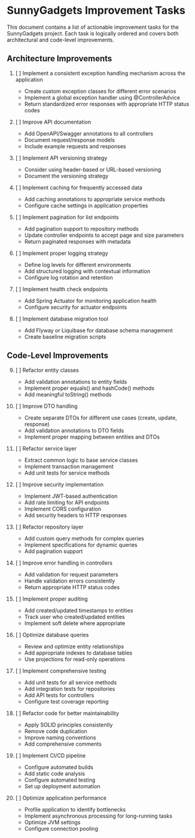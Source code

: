 # SunnyGadgets Improvement Tasks

This document contains a list of actionable improvement tasks for the SunnyGadgets project. Each task is logically ordered and covers both architectural and code-level improvements.

## Architecture Improvements

1. [ ] Implement a consistent exception handling mechanism across the application
   - Create custom exception classes for different error scenarios
   - Implement a global exception handler using @ControllerAdvice
   - Return standardized error responses with appropriate HTTP status codes

2. [ ] Improve API documentation
   - Add OpenAPI/Swagger annotations to all controllers
   - Document request/response models
   - Include example requests and responses

3. [ ] Implement API versioning strategy
   - Consider using header-based or URL-based versioning
   - Document the versioning strategy

4. [ ] Implement caching for frequently accessed data
   - Add caching annotations to appropriate service methods
   - Configure cache settings in application properties

5. [ ] Implement pagination for list endpoints
   - Add pagination support to repository methods
   - Update controller endpoints to accept page and size parameters
   - Return paginated responses with metadata

6. [ ] Implement proper logging strategy
   - Define log levels for different environments
   - Add structured logging with contextual information
   - Configure log rotation and retention

7. [ ] Implement health check endpoints
   - Add Spring Actuator for monitoring application health
   - Configure security for actuator endpoints

8. [ ] Implement database migration tool
   - Add Flyway or Liquibase for database schema management
   - Create baseline migration scripts

## Code-Level Improvements

9. [ ] Refactor entity classes
   - Add validation annotations to entity fields
   - Implement proper equals() and hashCode() methods
   - Add meaningful toString() methods

10. [ ] Improve DTO handling
    - Create separate DTOs for different use cases (create, update, response)
    - Add validation annotations to DTO fields
    - Implement proper mapping between entities and DTOs

11. [ ] Refactor service layer
    - Extract common logic to base service classes
    - Implement transaction management
    - Add unit tests for service methods

12. [ ] Improve security implementation
    - Implement JWT-based authentication
    - Add rate limiting for API endpoints
    - Implement CORS configuration
    - Add security headers to HTTP responses

13. [ ] Refactor repository layer
    - Add custom query methods for complex queries
    - Implement specifications for dynamic queries
    - Add pagination support

14. [ ] Improve error handling in controllers
    - Add validation for request parameters
    - Handle validation errors consistently
    - Return appropriate HTTP status codes

15. [ ] Implement proper auditing
    - Add created/updated timestamps to entities
    - Track user who created/updated entities
    - Implement soft delete where appropriate

16. [ ] Optimize database queries
    - Review and optimize entity relationships
    - Add appropriate indexes to database tables
    - Use projections for read-only operations

17. [ ] Implement comprehensive testing
    - Add unit tests for all service methods
    - Add integration tests for repositories
    - Add API tests for controllers
    - Configure test coverage reporting

18. [ ] Refactor code for better maintainability
    - Apply SOLID principles consistently
    - Remove code duplication
    - Improve naming conventions
    - Add comprehensive comments

19. [ ] Implement CI/CD pipeline
    - Configure automated builds
    - Add static code analysis
    - Configure automated testing
    - Set up deployment automation

20. [ ] Optimize application performance
    - Profile application to identify bottlenecks
    - Implement asynchronous processing for long-running tasks
    - Optimize JVM settings
    - Configure connection pooling